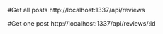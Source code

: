 #Get all posts
http://localhost:1337/api/reviews

#Get one post
http://localhost:1337/api/reviews/:id

